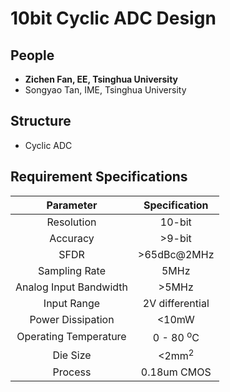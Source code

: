 # 10bit Cyclic ADC Design

## People

* **Zichen Fan, EE, Tsinghua University**
* Songyao Tan, IME, Tsinghua University



## Structure
* Cyclic ADC


## Requirement Specifications

| Parameter  | Specification |
| :------------: |:---------------:| 
| Resolution      | 10-bit |
| Accuracy     | >9-bit       |  
| SFDR | >65dBc@2MHz       |  
| Sampling Rate | 5MHz       |  
| Analog Input Bandwidth | >5MHz       |  
| Input Range | 2V differential        |  
| Power Dissipation | <10mW      |  
| Operating Temperature | 0 - 80 <sup>o</sup>C   |  
| Die Size | <2mm<sup>2</sup>      |  
| Process | 0.18um CMOS       |  

